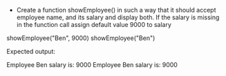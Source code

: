 * Create a function showEmployee() in such a way that it should accept employee name, and its salary and display both. If the salary is missing in the function call assign default value 9000 to salary

showEmployee("Ben", 9000)
showEmployee("Ben")

Expected output:

Employee Ben salary is: 9000
Employee Ben salary is: 9000
